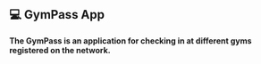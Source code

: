 ## 💻 GymPass App

**The GymPass is an application for checking in at different gyms registered on the network.**
